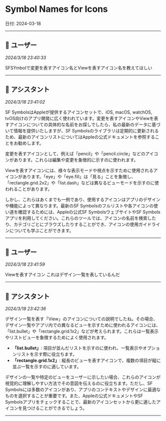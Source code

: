 # Symbol Names for Icons

日付: 2024-03-18

---

## 👤 ユーザー
*2024/3/18 23:40:33*

SFSYmbolで変更を表すアイコン名とViewを表すアイコン名を教えてほしい

---

## 🤖 アシスタント
*2024/3/18 23:41:02*

SF SymbolsはAppleが提供するアイコンセットで、iOS, macOS, watchOS, tvOS向けのアプリ開発に広く使われています。変更を表すアイコンやViewを表すアイコンについての具体的な名前をお探しでしたら、私の最新のデータに基づいて情報を提供いたしますが、SF Symbolsのライブラリは定期的に更新されるため、最新のアイコンリストについてはAppleの公式ドキュメントを参照することをお勧めします。

変更を表すアイコンとして、例えば「pencil」や「pencil.circle」などのアイコンがあります。これらは編集や変更を象徴的に示すのに使われます。

Viewを表すアイコンには、様々な表示モードや視点を示すために使用されるアイコンがあります。「eye」や「eye.fill」は「見る」ことを象徴し、「rectangle.grid.2x2」や「list.dash」などは異なるビューモードを示すのに使われることがあります。

しかし、これらはあくまでも一例であり、使用するアイコンはアプリのデザインや機能によって異なります。最新のSF Symbolsのフルリストや各アイコンの使い道を確認するためには、Appleの公式SF SymbolsウェブサイトやSF Symbolsアプリを利用してください。これらのツールでは、アイコンの名前を検索したり、カテゴリごとにブラウズしたりすることができ、アイコンの使用ガイドラインについても学ぶことができます。

---

## 👤 ユーザー
*2024/3/18 23:41:59*

Viewを表すアイコン これはデザイン一覧を表しているんだ

---

## 🤖 アシスタント
*2024/3/18 23:42:36*

デザイン一覧を表す「View」のアイコンについての説明でしたね。その場合、デザイン一覧やアプリ内での異なるビューを示すために使われるアイコンには、「list.bullet」や「rectangle.grid.1x2」などが考えられます。これらは一覧表示やリストビューを象徴するためによく使用されます。

- **「list.bullet」**: 項目が並んだリストを示すのに使われ、一覧表示やオプションリストを示す際に役立ちます。
- **「rectangle.grid.1x2」**: 縦長のビューを表すアイコンで、複数の項目が縦に並ぶ一覧を示すのに適しています。

デザインの一覧や特定のビューをユーザーに示したい場合、これらのアイコンが視覚的に理解しやすい方法でその意図を伝えるのに役立ちます。ただし、SF Symbolsには多数のアイコンがあり、アプリのコンテキストやデザインに最適なものを選択することが重要です。また、Appleの公式ドキュメントやSF Symbolsアプリをチェックすることで、最新のアイコンセットから更に適したアイコンを見つけることができるでしょう。

---
